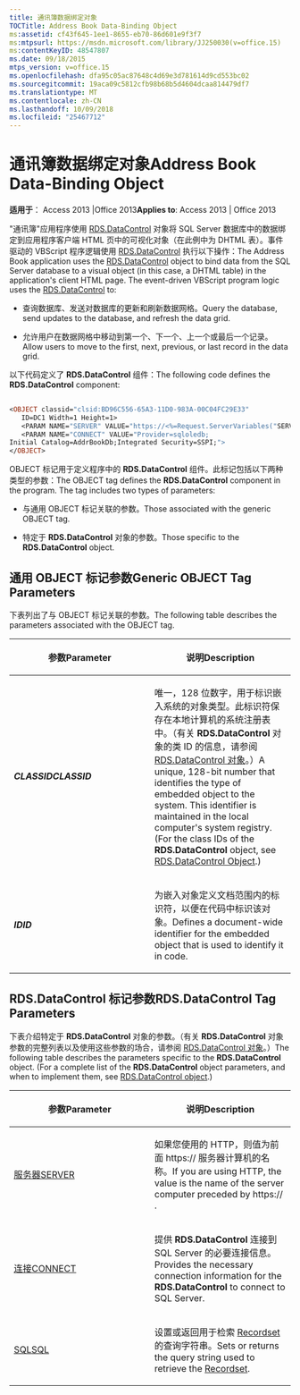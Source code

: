 ```yaml
---
title: 通讯簿数据绑定对象
TOCTitle: Address Book Data-Binding Object
ms:assetid: cf43f645-1ee1-8655-eb70-86d601e9f3f7
ms:mtpsurl: https://msdn.microsoft.com/library/JJ250030(v=office.15)
ms:contentKeyID: 48547807
ms.date: 09/18/2015
mtps_version: v=office.15
ms.openlocfilehash: dfa95c05ac87648c4d69e3d781614d9cd553bc02
ms.sourcegitcommit: 19aca09c5812cfb98b68b5d4604dcaa814479df7
ms.translationtype: MT
ms.contentlocale: zh-CN
ms.lasthandoff: 10/09/2018
ms.locfileid: "25467712"
---
```

# <a name="address-book-data-binding-object"></a><span data-ttu-id="5177d-102">通讯簿数据绑定对象</span><span class="sxs-lookup"><span data-stu-id="5177d-102">Address Book Data-Binding Object</span></span>


<span data-ttu-id="5177d-103">**适用于**： Access 2013 |Office 2013</span><span class="sxs-lookup"><span data-stu-id="5177d-103">**Applies to**: Access 2013 | Office 2013</span></span>

<span data-ttu-id="5177d-p101">"通讯簿"应用程序使用 [RDS.DataControl](datacontrol-object-rds.md) 对象将 SQL Server 数据库中的数据绑定到应用程序客户端 HTML 页中的可视化对象（在此例中为 DHTML 表）。事件驱动的 VBScript 程序逻辑使用 [RDS.DataControl](datacontrol-object-rds.md) 执行以下操作：</span><span class="sxs-lookup"><span data-stu-id="5177d-p101">The Address Book application uses the [RDS.DataControl](datacontrol-object-rds.md) object to bind data from the SQL Server database to a visual object (in this case, a DHTML table) in the application's client HTML page. The event-driven VBScript program logic uses the [RDS.DataControl](datacontrol-object-rds.md) to:</span></span>

  - <span data-ttu-id="5177d-106">查询数据库、发送对数据库的更新和刷新数据网格。</span><span class="sxs-lookup"><span data-stu-id="5177d-106">Query the database, send updates to the database, and refresh the data grid.</span></span>

  - <span data-ttu-id="5177d-107">允许用户在数据网格中移动到第一个、下一个、上一个或最后一个记录。</span><span class="sxs-lookup"><span data-stu-id="5177d-107">Allow users to move to the first, next, previous, or last record in the data grid.</span></span>

<span data-ttu-id="5177d-108">以下代码定义了 **RDS.DataControl** 组件：</span><span class="sxs-lookup"><span data-stu-id="5177d-108">The following code defines the **RDS.DataControl** component:</span></span>

```vb 
 
<OBJECT classid="clsid:BD96C556-65A3-11D0-983A-00C04FC29E33" 
   ID=DC1 Width=1 Height=1> 
   <PARAM NAME="SERVER" VALUE="https://<%=Request.ServerVariables("SERVER_NAME")%>"> 
   <PARAM NAME="CONNECT" VALUE="Provider=sqloledb; 
Initial Catalog=AddrBookDb;Integrated Security=SSPI;"> 
</OBJECT> 
```

<span data-ttu-id="5177d-p102">OBJECT 标记用于定义程序中的 **RDS.DataControl** 组件。此标记包括以下两种类型的参数：</span><span class="sxs-lookup"><span data-stu-id="5177d-p102">The OBJECT tag defines the **RDS.DataControl** component in the program. The tag includes two types of parameters:</span></span>

  - <span data-ttu-id="5177d-111">与通用 OBJECT 标记关联的参数。</span><span class="sxs-lookup"><span data-stu-id="5177d-111">Those associated with the generic OBJECT tag.</span></span>

  - <span data-ttu-id="5177d-112">特定于 **RDS.DataControl** 对象的参数。</span><span class="sxs-lookup"><span data-stu-id="5177d-112">Those specific to the **RDS.DataControl** object.</span></span>

## <a name="generic-object-tag-parameters"></a><span data-ttu-id="5177d-113">通用 OBJECT 标记参数</span><span class="sxs-lookup"><span data-stu-id="5177d-113">Generic OBJECT Tag Parameters</span></span>

<span data-ttu-id="5177d-114">下表列出了与 OBJECT 标记关联的参数。</span><span class="sxs-lookup"><span data-stu-id="5177d-114">The following table describes the parameters associated with the OBJECT tag.</span></span>

<table>
<colgroup>
<col style="width: 50%" />
<col style="width: 50%" />
</colgroup>
<thead>
<tr class="header">
<th><p><span data-ttu-id="5177d-115">参数</span><span class="sxs-lookup"><span data-stu-id="5177d-115">Parameter</span></span></p></th>
<th><p><span data-ttu-id="5177d-116">说明</span><span class="sxs-lookup"><span data-stu-id="5177d-116">Description</span></span></p></th>
</tr>
</thead>
<tbody>
<tr class="odd">
<td><p><span data-ttu-id="5177d-117"><strong><em>CLASSID</em></strong></span><span class="sxs-lookup"><span data-stu-id="5177d-117"><strong><em>CLASSID</em></strong></span></span></p></td>
<td><p><span data-ttu-id="5177d-p103">唯一，128 位数字，用于标识嵌入系统的对象类型。此标识符保存在本地计算机的系统注册表中。（有关 <strong>RDS.DataControl</strong> 对象的类 ID 的信息，请参阅 <a href="datacontrol-object-rds.md">RDS.DataControl 对象</a>。）</span><span class="sxs-lookup"><span data-stu-id="5177d-p103">A unique, 128-bit number that identifies the type of embedded object to the system. This identifier is maintained in the local computer's system registry. (For the class IDs of the <strong>RDS.DataControl</strong> object, see <a href="datacontrol-object-rds.md">RDS.DataControl Object</a>.)</span></span></p></td>
</tr>
<tr class="even">
<td><p><span data-ttu-id="5177d-121"><strong><em>ID</em></strong></span><span class="sxs-lookup"><span data-stu-id="5177d-121"><strong><em>ID</em></strong></span></span></p></td>
<td><p><span data-ttu-id="5177d-122">为嵌入对象定义文档范围内的标识符，以便在代码中标识该对象。</span><span class="sxs-lookup"><span data-stu-id="5177d-122">Defines a document-wide identifier for the embedded object that is used to identify it in code.</span></span></p></td>
</tr>
</tbody>
</table>


## <a name="rdsdatacontrol-tag-parameters"></a><span data-ttu-id="5177d-123">RDS.DataControl 标记参数</span><span class="sxs-lookup"><span data-stu-id="5177d-123">RDS.DataControl Tag Parameters</span></span>

<span data-ttu-id="5177d-p104">下表介绍特定于 **RDS.DataControl** 对象的参数。（有关 **RDS.DataControl** 对象参数的完整列表以及使用这些参数的场合，请参阅 [RDS.DataControl 对象](datacontrol-object-rds.md)。）</span><span class="sxs-lookup"><span data-stu-id="5177d-p104">The following table describes the parameters specific to the **RDS.DataControl** object. (For a complete list of the **RDS.DataControl** object parameters, and when to implement them, see [RDS.DataControl object](datacontrol-object-rds.md).)</span></span>

<table>
<colgroup>
<col style="width: 50%" />
<col style="width: 50%" />
</colgroup>
<thead>
<tr class="header">
<th><p><span data-ttu-id="5177d-126">参数</span><span class="sxs-lookup"><span data-stu-id="5177d-126">Parameter</span></span></p></th>
<th><p><span data-ttu-id="5177d-127">说明</span><span class="sxs-lookup"><span data-stu-id="5177d-127">Description</span></span></p></th>
</tr>
</thead>
<tbody>
<tr class="odd">
<td><p><span data-ttu-id="5177d-128"><a href="server-property-rds.md">服务器</a></span><span class="sxs-lookup"><span data-stu-id="5177d-128"><a href="server-property-rds.md">SERVER</a></span></span></p></td>
<td><p><span data-ttu-id="5177d-129">如果您使用的 HTTP，则值为前面 https:// 服务器计算机的名称。</span><span class="sxs-lookup"><span data-stu-id="5177d-129">If you are using HTTP, the value is the name of the server computer preceded by https:// .</span></span></p></td>
</tr>
<tr class="even">
<td><p><span data-ttu-id="5177d-130"><a href="connect-property-rds.md">连接</a></span><span class="sxs-lookup"><span data-stu-id="5177d-130"><a href="connect-property-rds.md">CONNECT</a></span></span></p></td>
<td><p><span data-ttu-id="5177d-131">提供 <strong>RDS.DataControl</strong> 连接到 SQL Server 的必要连接信息。</span><span class="sxs-lookup"><span data-stu-id="5177d-131">Provides the necessary connection information for the <strong>RDS.DataControl</strong> to connect to SQL Server.</span></span></p></td>
</tr>
<tr class="odd">
<td><p><span data-ttu-id="5177d-132"><a href="https://msdn.microsoft.com/library/jj248989(v=office.15)">SQL</a></span><span class="sxs-lookup"><span data-stu-id="5177d-132"><a href="https://msdn.microsoft.com/library/jj248989(v=office.15)">SQL</a></span></span></p></td>
<td><p><span data-ttu-id="5177d-133">设置或返回用于检索 <a href="recordset-object-ado.md">Recordset</a> 的查询字符串。</span><span class="sxs-lookup"><span data-stu-id="5177d-133">Sets or returns the query string used to retrieve the <a href="recordset-object-ado.md">Recordset</a>.</span></span></p></td>
</tr>
</tbody>
</table>

